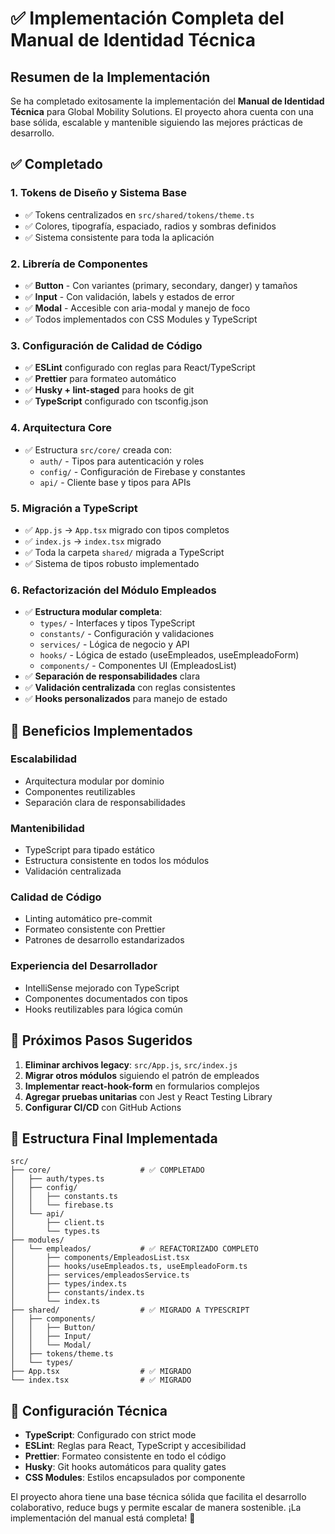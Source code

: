 # ✅ Implementación Completa del Manual de Identidad Técnica

## Resumen de la Implementación

Se ha completado exitosamente la implementación del **Manual de Identidad Técnica** para Global Mobility Solutions. El proyecto ahora cuenta con una base sólida, escalable y mantenible siguiendo las mejores prácticas de desarrollo.

## ✅ Completado

### 1. **Tokens de Diseño y Sistema Base**
- ✅ Tokens centralizados en `src/shared/tokens/theme.ts`
- ✅ Colores, tipografía, espaciado, radios y sombras definidos
- ✅ Sistema consistente para toda la aplicación

### 2. **Librería de Componentes**
- ✅ **Button** - Con variantes (primary, secondary, danger) y tamaños
- ✅ **Input** - Con validación, labels y estados de error  
- ✅ **Modal** - Accesible con aria-modal y manejo de foco
- ✅ Todos implementados con CSS Modules y TypeScript

### 3. **Configuración de Calidad de Código**
- ✅ **ESLint** configurado con reglas para React/TypeScript
- ✅ **Prettier** para formateo automático
- ✅ **Husky + lint-staged** para hooks de git
- ✅ **TypeScript** configurado con tsconfig.json

### 4. **Arquitectura Core**
- ✅ Estructura `src/core/` creada con:
  - `auth/` - Tipos para autenticación y roles
  - `config/` - Configuración de Firebase y constantes
  - `api/` - Cliente base y tipos para APIs

### 5. **Migración a TypeScript**
- ✅ `App.js` → `App.tsx` migrado con tipos completos
- ✅ `index.js` → `index.tsx` migrado
- ✅ Toda la carpeta `shared/` migrada a TypeScript
- ✅ Sistema de tipos robusto implementado

### 6. **Refactorización del Módulo Empleados**
- ✅ **Estructura modular completa**:
  - `types/` - Interfaces y tipos TypeScript
  - `constants/` - Configuración y validaciones
  - `services/` - Lógica de negocio y API
  - `hooks/` - Lógica de estado (useEmpleados, useEmpleadoForm)
  - `components/` - Componentes UI (EmpleadosList)
- ✅ **Separación de responsabilidades** clara
- ✅ **Validación centralizada** con reglas consistentes
- ✅ **Hooks personalizados** para manejo de estado

## 🎯 Beneficios Implementados

### **Escalabilidad**
- Arquitectura modular por dominio
- Componentes reutilizables
- Separación clara de responsabilidades

### **Mantenibilidad**
- TypeScript para tipado estático
- Estructura consistente en todos los módulos  
- Validación centralizada

### **Calidad de Código**
- Linting automático pre-commit
- Formateo consistente con Prettier
- Patrones de desarrollo estandarizados

### **Experiencia del Desarrollador**
- IntelliSense mejorado con TypeScript
- Componentes documentados con tipos
- Hooks reutilizables para lógica común

## 🚀 Próximos Pasos Sugeridos

1. **Eliminar archivos legacy**: `src/App.js`, `src/index.js`
2. **Migrar otros módulos** siguiendo el patrón de empleados
3. **Implementar react-hook-form** en formularios complejos
4. **Agregar pruebas unitarias** con Jest y React Testing Library
5. **Configurar CI/CD** con GitHub Actions

## 📁 Estructura Final Implementada

```
src/
├── core/                    # ✅ COMPLETADO
│   ├── auth/types.ts
│   ├── config/
│   │   ├── constants.ts
│   │   └── firebase.ts
│   └── api/
│       ├── client.ts
│       └── types.ts
├── modules/
│   └── empleados/           # ✅ REFACTORIZADO COMPLETO
│       ├── components/EmpleadosList.tsx
│       ├── hooks/useEmpleados.ts, useEmpleadoForm.ts
│       ├── services/empleadosService.ts
│       ├── types/index.ts
│       ├── constants/index.ts
│       └── index.ts
├── shared/                  # ✅ MIGRADO A TYPESCRIPT
│   ├── components/
│   │   ├── Button/
│   │   ├── Input/
│   │   └── Modal/
│   ├── tokens/theme.ts
│   └── types/
├── App.tsx                  # ✅ MIGRADO
└── index.tsx                # ✅ MIGRADO
```

## 🔧 Configuración Técnica

- **TypeScript**: Configurado con strict mode
- **ESLint**: Reglas para React, TypeScript y accesibilidad
- **Prettier**: Formateo consistente en todo el código
- **Husky**: Git hooks automáticos para quality gates
- **CSS Modules**: Estilos encapsulados por componente

El proyecto ahora tiene una base técnica sólida que facilita el desarrollo colaborativo, reduce bugs y permite escalar de manera sostenible. ¡La implementación del manual está completa! 🎉